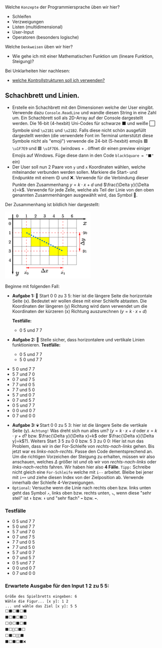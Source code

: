 Welche ``Konzepte`` der Programmiersprache üben wir hier?
* Schleifen
* Verzweigungen
* Listen (multidimensional)
* User-Input
* Operatoren (besonders logische)

Welche ``Denkweisen`` üben wir hier?
* Wie gehe ich mit einer Mathematischen Funktion um (lineare Funktion, Steigung)?

Bei Unklarheiten hier nachlesen:
* [welche Kontrollstrukturen soll ich verwenden?](../Skripten/L03.1Kontrollstrukturen.md)

## Schachbrett und Linien.
* Erstelle ein Schachbrett mit den Dimensionen welche der User eingibt. Verwende dazu `Console.ReadLine` und wandle diesen String in eine Zahl um. Ein Schachbrett soll als 2D-Array auf der Console dargestellt werden. Die 16-bit (4-hexbit) Uni-Codes für schwarze ⬛ und weiße ⬜ Symbole sind `\u21B1` und `\u21B2`. Falls diese nicht schön ausgefüllt dargestellt werden (die verwendete Font im Terminal unterstützt diese Symbole nicht als "emoji") verwende die 24-bit (5-hexbit) emojis 🟩 `\u1F7E9` und 🟦 `\u1F7E6`. (windows + . öffnet dir einen preview einiger Emojis auf Windows. Füge diese dann in den Code ``blackSquare = "⬛"`` ein)
* Der User soll nun 2 Paare von `y` und `x` Koordinaten wählen, welche miteinander verbunden werden sollen. Markiere die Start- und Endpunkte mit einem 🟡 und ❌. Verwende für die Verbindung dieser Punkte den Zusammenhang $y=k\cdot x+d$ und $\frac{\Delta y}{\Delta x}=k$. Verwende für jede Zelle, welche als Teil der Linie von den oben genannten Zusammenhängen ausgewählt wird, das Symbol 🔸.

Der Zusammenhang ist bildlich hier dargestellt:

![alt text](figures/steigungsdreieck.png)

Beginne mit folgenden Fall:
* **Aufgabe 1: 🙂** Start 0 0 zu 3 5: hier ist die längere Seite die horizontale Seite (x). Bedeutet wir wollen diese mit einer Schleife abtasten. Die Koordinaten der längeren (y) Richtung wird dann verwendet um die Koordinaten der kürzeren (x) Richtung auszurechnen ($y=k\cdot x+d$)

    **Testfälle:**
    - 0 5 und 7 7

* **Aufgabe 2: 🙂** Stelle sicher, dass horizontalere und vertikale Linien funktionieren.
    **Testfälle:**
    - 0 5 und 7 7
    - 5 0 und 7 7
    
- 5 0 und 7 7
- 5 7 und 7 0
- 0 7 und 7 5
- 7 7 und 0 5
- 7 7 und 5 0
- 5 7 und 0 7
- 0 7 und 5 7
- 0 5 und 7 7
- 0 0 und 0 7
- 0 7 und 0 0

* **Aufgabe 3: 💀** Start 0 0 zu 5 3: hier ist die längere Seite die vertikale Seite (y). ``Achtung!`` Was dreht sich nun alles um? ($y=k\cdot x+d$ oder $x=k\cdot y+d$? bzw. $\frac{\Delta y}{\Delta x}=k$ oder $\frac{\Delta x}{\Delta y}=k$?). Weiters Start 3 5 zu 0 0 bzw. 5 3 zu 0 0: Hier ist nun das Problem, dass wir in der For-Schleife von *rechts-nach-links* gehen. Bis jetzt war es *links-nach-rechts*. Passe den Code dementsprechend an. Um die richtigen Vorzeichen der Steigung zu erhalten, müssen wir also anschauen, welches $\Delta$ größer ist *und* ob wir von *rechts-nach-links* oder *links-nach-rechts* fahren. Wir haben hier also **4 Fälle**.  `Tipp:` Schreibe nicht gleich eine ``For-Schleife`` welche mit `i--` arbeitet. Bleibe bei jener mit `i++` und ziehe diesen Index von der Zielposition ab. Verwende innerhalb der Schleife 4-Verzweigungen.
* ``Optional``: Versuche wenn die Linie nach rechts oben bzw. links unten geht das Symbol `↗️`, links oben bzw. rechts unten, `↘️`, wenn diese "sehr steil" ist ``⬇️`` bzw. ``⬆️`` und "sehr flach" ``➡️`` bzw. ``⬅️``. 

### Testfälle
- 0 5 und 7 7
- 5 0 und 7 7
- 5 7 und 7 0
- 0 7 und 7 5
- 7 7 und 0 5
- 7 7 und 5 0
- 5 7 und 0 7
- 0 7 und 5 7
- 0 5 und 7 7
- 0 0 und 0 7
- 0 7 und 0 0

### Erwartete Ausgabe für den Input 1 2 zu 5 5:
```Größe des Spielbretts eingeben: 6
Größe des Spielbretts eingeben: 6
Wähle die Figur... [x y]: 1 2
... und wähle das Ziel [x y]: 5 5
⬜⬛⬜⬛⬜⬛
⬛⬜⬛⬜⬛⬜
⬜🟡⬜⬛⬜⬛
⬛⬜🔸⬜⬛⬜
⬜⬛⬜🔸🔸⬛
⬛⬜⬛⬜⬛❌
```